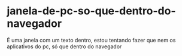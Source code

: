 # janela-de-pc-so-que-dentro-do-navegador
É uma janela com um texto dentro, estou tentando fazer que nem os aplicativos do pc, só que dentro do navegador
